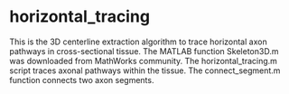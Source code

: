 # horizontal_tracing

This is the 3D centerline extraction algorithm to trace horizontal axon pathways in cross-sectional tissue. 
The MATLAB function Skeleton3D.m was downloaded from MathWorks community. 
The horizontal_tracing.m script traces axonal pathways within the tissue. 
The connect_segment.m function connects two axon segments. 


